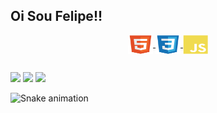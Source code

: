 ## Oi Sou Felipe!!
<div align="center">
  <a href="https://github.com/felipeamorim19">
 
<!--   <img height="180em" src="https://github-readme-stats.vercel.app/api/top-langs/?username=felipeamorim19&layout=compact&langs_count=7&theme=dark"/>
</div>
<div style="display: inline_block"><br> -->
 
  <img align="center" alt="Rafa-HTML" height="30" width="40" src="https://raw.githubusercontent.com/devicons/devicon/master/icons/html5/html5-original.svg">
  <img align="center" alt="Rafa-CSS" height="30" width="40" src="https://raw.githubusercontent.com/devicons/devicon/master/icons/css3/css3-original.svg">
   <img align="center" alt="Rafa-Js" height="30" width="40" src="https://raw.githubusercontent.com/devicons/devicon/master/icons/javascript/javascript-plain.svg">
  
  
</div>
  
  ##
 
<div> 
    <a href="https://instagram.com/felipe__jhon" target="_blank"><img src="https://img.shields.io/badge/-Instagram-%23E4405F?style=for-the-badge&logo=instagram&logoColor=white" target="_blank"></a>
 	  <a href = "mailto:contato@fel.com"><img src="https://img.shields.io/badge/-Gmail-%23333?style=for-the-badge&logo=gmail&logoColor=white" target="_blank"></a>
  <a href="https://www.linkedin.com/in/felipe-jhonatan-dev/" target="_blank"><img src="https://img.shields.io/badge/-LinkedIn-%230077B5?style=for-the-badge&logo=linkedin&logoColor=white" target="_blank"></a> 

  ![Snake animation](https://github.com/felipeamorim19/felipeamorim19/blob/output/github-contribution-grid-snake.svg)
 
</div>
